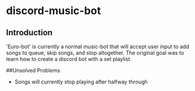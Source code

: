 # discord-music-bot
## Introduction
'Euro-bot' is currently a normal music-bot that will accept user input to add songs to queue, skip songs, and stop altogether. The original goal was to learn how to create a discord bot with a set playlist.

##Unsolved Problems
* Songs will currently stop playing after halfway through

